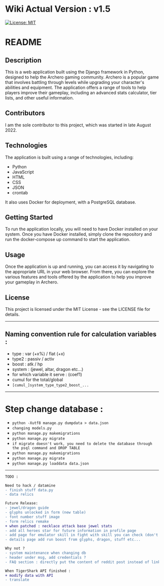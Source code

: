 # Wiki Actual Version : v1.5

[![License: MIT](https://img.shields.io/badge/license-MIT-blue.svg)](https://opensource.org/licenses/MIT)

# README
## Description
This is a web application built using the Django framework in Python, designed to help the Archero gaming community. Archero is a popular game that involves battling through levels while upgrading your character's abilities and equipment. The application offers a range of tools to help players improve their gameplay, including an advanced stats calculator, tier lists, and other useful information.

## Contributors
I am the sole contributor to this project, which was started in late August 2022.

## Technologies
The application is built using a range of technologies, including:

- Python
- JavaScript
- HTML
- CSS
- JSON
- crontab

It also uses Docker for deployment, with a PostgreSQL database.

## Getting Started
To run the application locally, you will need to have Docker installed on your system. Once you have Docker installed, simply clone the repository and run the docker-compose up command to start the application.

## Usage
Once the application is up and running, you can access it by navigating to the appropriate URL in your web browser. From there, you can explore the various features and tools offered by the application to help you improve your gameplay in Archero.

## License
This project is licensed under the MIT License - see the LICENSE file for details.


____
## Naming convention rule for calculation variables :
- type : var (+x%) / flat (+x)
- type2 : passiv / activ
- boost : atk / hp
- system : (jewel, altar, dragon etc...)
- for which variable it serve : (coef1)
- cumul for the total/global
- `[cumul_]system_type_type2_boost_...`

___
# Step change database :

- `python -Xutf8 manage.py dumpdata > data.json`
- `changing models.py`
- `python manage.py makemigrations`
- `python manage.py migrate`
- `if migrate doesn't work, you need to delete the database through the psql command and DROP TABLE`
- `python manage.py makemigrations`
- `python manage.py migrate`
- `python manage.py loaddata data.json`
<!-- Remind to fill up the data.json -->
---


```diff
TODO :

```
```diff
Need to hack / datamine
- finish stuff data.py
- data relics
```
```diff
Future Release:
- jewel/dragon guide
- glyphs unlocked in form (new table)
- font number stuff image
- form relics remake
+ when patched : necklace attack base jewel stats
- add all heroes star for future information in profile page
- add page for emulator skill in fight with skill you can check (don't forget medals boost)
- details page add run boost from glyphs, dragon, stuff etc...
```
```diff
Why not ?
- system maintenance when changing db
- header under msg, add credentials ?
- FAQ section : directly put the content of reddit post instead of linking ?
```
```diff
When TigerShark API finished :
+ modify data with API
- translate
```
